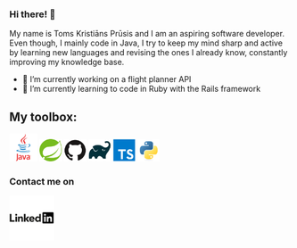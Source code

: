 ### Hi there! 👋
My name is Toms Kristiāns Prūsis and I am an aspiring software developer. Even though, I mainly code in Java, I try to keep my mind sharp and active by learning new languages and revising the ones I already know, constantly improving my knowledge base.

- 🔭 I’m currently working on a flight planner API
- 🌱 I’m currently learning to code in Ruby with the Rails framework

## My toolbox:
<img src="https://github.com/devicons/devicon/blob/master/icons/java/java-original-wordmark.svg" alt="Java icon" width="50" height="50" />
<img src="https://github.com/devicons/devicon/blob/master/icons/spring/spring-original.svg" alt="Spring boot icon" width="40" height="40" />
<img src="https://github.com/devicons/devicon/blob/master/icons/github/github-original.svg" alt="Github icon" width="40" height="40" />
<img src="https://github.com/devicons/devicon/blob/master/icons/gradle/gradle-plain.svg" alt="Gradle" width="40" height="40" />
<img src="https://github.com/devicons/devicon/blob/master/icons/typescript/typescript-original.svg", alt="Typescript", width="40" height="40"/>
<img src="https://github.com/devicons/devicon/blob/master/icons/python/python-original.svg", alt="Python", width="40" height="40"/>

### Contact me on
[<img alt="alt_text" width="80px" src="https://github.com/devicons/devicon/blob/master/icons/linkedin/linkedin-plain-wordmark.svg" />](https://www.linkedin.com/in/toms-kristians-prusis/)
<!--
**Tang-Kai-1/Tang-Kai-1** is a ✨ _special_ ✨ repository because its `README.md` (this file) appears on your GitHub profile.

Here are some ideas to get you started:

- 🔭 I’m currently working on ...
- 🌱 I’m currently learning ...
- 👯 I’m looking to collaborate on ...
- 🤔 I’m looking for help with ...
- 💬 Ask me about ...
- 📫 How to reach me: ...
- 😄 Pronouns: ...
- ⚡ Fun fact: ...
-->
